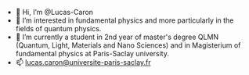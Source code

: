 - 👋 Hi, I’m @Lucas-Caron
- 👀 I’m interested in fundamental physics and more particularly in the fields of quantum physics.
- 🌱 I’m currently a student in 2nd year of master's degree QLMN (Quantum, Light, Materials and Nano Sciences) and in Magisterium of fundamental physics at Paris-Saclay university.
- 📫 lucas.caron@universite-paris-saclay.fr

<!---
Lucas-Caron/Lucas-Caron is a ✨ special ✨ repository because its `README.md` (this file) appears on your GitHub profile.
You can click the Preview link to take a look at your changes.
--->
